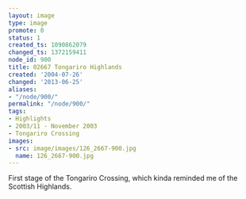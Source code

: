 ```yaml
---
layout: image
type: image
promote: 0
status: 1
created_ts: 1090862079
changed_ts: 1372159411
node_id: 900
title: 02667 Tongariro Highlands
created: '2004-07-26'
changed: '2013-06-25'
aliases:
- "/node/900/"
permalink: "/node/900/"
tags:
- Highlights
- 2003/11 - November 2003
- Tongariro Crossing
images:
- src: image/images/126_2667-900.jpg
  name: 126_2667-900.jpg
---
```

First stage of the Tongariro Crossing, which kinda reminded me of the Scottish Highlands.
